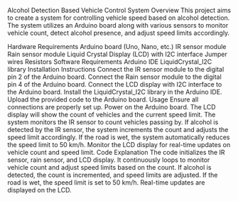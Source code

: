 Alcohol Detection Based Vehicle Control System Overview This project aims to create a system for controlling vehicle speed based on alcohol detection. The system utilizes an Arduino board along with various sensors to monitor vehicle count, detect alcohol presence, and adjust speed limits accordingly.

Hardware Requirements Arduino board (Uno, Nano, etc.) IR sensor module Rain sensor module Liquid Crystal Display (LCD) with I2C interface Jumper wires Resistors Software Requirements Arduino IDE LiquidCrystal_I2C library Installation Instructions Connect the IR sensor module to the digital pin 2 of the Arduino board. Connect the Rain sensor module to the digital pin 4 of the Arduino board. Connect the LCD display with I2C interface to the Arduino board. Install the LiquidCrystal_I2C library in the Arduino IDE. Upload the provided code to the Arduino board. Usage Ensure all connections are properly set up. Power on the Arduino board. The LCD display will show the count of vehicles and the current speed limit. The system monitors the IR sensor to count vehicles passing by. If alcohol is detected by the IR sensor, the system increments the count and adjusts the speed limit accordingly. If the road is wet, the system automatically reduces the speed limit to 50 km/h. Monitor the LCD display for real-time updates on vehicle count and speed limit. Code Explanation The code initializes the IR sensor, rain sensor, and LCD display. It continuously loops to monitor vehicle count and adjust speed limits based on the count. If alcohol is detected, the count is incremented, and speed limits are adjusted. If the road is wet, the speed limit is set to 50 km/h. Real-time updates are displayed on the LCD.

